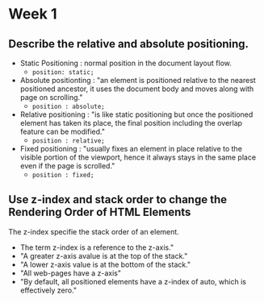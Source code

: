 # Week 1
## Describe the relative and absolute positioning. 
- Static Positioning : normal position in the document layout flow. 
  - `position: static;`
- Absolute positionting : "an element is positioned relative to the nearest positioned ancestor, it uses the document body and moves along with page on scrolling." 
  - `position : absolute;`
- Relative positioning : "is like static positioning but once the positioned element has taken its place, the final position including the overlap feature can be modified."
  - `position : relative;`
- Fixed positioning : "usually fixes an element in place relative to the visible portion of the viewport, hence it always stays in the same place even if the page is scrolled." 
  - `position : fixed;`

## Use z-index and stack order to change the Rendering Order of HTML Elements
The z-index specifie the stack order of an element.
- The term z-index is a reference to the z-axis." 
- "A greater z-axis avalue is at the top of the stack."
- "A lower z-axis value is at the bottom of the stack."
- "All web-pages have a z-axis"
- "By default, all positioned elements have a z-index of auto, which is effectively zero."